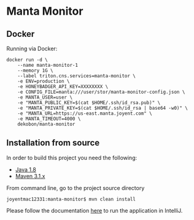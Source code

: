 # Manta Monitor

## Docker
Running via Docker:

```
docker run -d \
    --name manta-monitor-1
    --memory 1G \
    --label triton.cns.services=manta-monitor \
    -e ENV=production \
    -e HONEYBADGER_API_KEY=XXXXXXXX \
    -e CONFIG_FILE=manta:///user/stor/manta-monitor-config.json \
    -e MANTA_USER=user \
    -e "MANTA_PUBLIC_KEY=$(cat $HOME/.ssh/id_rsa.pub)" \
    -e "MANTA_PRIVATE_KEY=$(cat $HOME/.ssh/id_rsa | base64 -w0)" \
    -e "MANTA_URL=https://us-east.manta.joyent.com" \
    -e MANTA_TIMEOUT=4000 \
    dekobon/manta-monitor
```
## Installation from source
In order to build this project you need the following:

* [Java 1.8](http://www.oracle.com/technetwork/java/javase/downloads/index.html)
* [Maven 3.1.x](https://maven.apache.org/)

From command line, go to the project source directory
```
joyentmac12331:manta-monitor$ mvn clean install
```

Please follow the documentation [here](doc/intellij-setup.md) to run the application in IntelliJ.